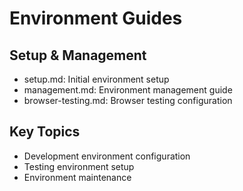 # Environment Guides

## Setup & Management
- setup.md: Initial environment setup
- management.md: Environment management guide
- browser-testing.md: Browser testing configuration

## Key Topics
- Development environment configuration
- Testing environment setup
- Environment maintenance